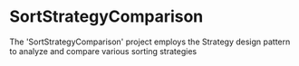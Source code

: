 # SortStrategyComparison
The 'SortStrategyComparison' project employs the Strategy design pattern to analyze and compare various sorting strategies
